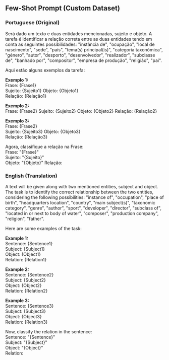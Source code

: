 ## Few-Shot Prompt (Custom Dataset)

### Portuguese (Original)

Será dado um texto e duas entidades mencionadas, sujeito e objeto. A tarefa é identificar a relação correta entre as duas entidades tendo em conta as seguintes possibilidades: "instância de", "ocupação", "local de nascimento", "sede", "país", "tema(s) principal(is)", "categoria taxonómica", "género", "autor", "desporto", "desenvolvedor", "realizador", "subclasse de", "banhado por", "compositor", "empresa de produção", "religião", "pai".

Aqui estão alguns exemplos da tarefa:

**Exemplo 1:**  
Frase: {Frase1}  
Sujeito: {Sujeito1}
Objeto: {Objeto1}  
Relação: {Relação1}

**Exemplo 2:**  
Frase: {Frase2}
Sujeito: {Sujeito2}
Objeto: {Objeto2} 
Relação: {Relação2}

**Exemplo 3:**  
Frase: {Frase2}  
Sujeito: {Sujeito3}
Objeto: {Objeto3}  
Relação: {Relação3}

Agora, classifique a relação na Frase:  
Frase: "{Frase}"  
Sujeito: "{Sujeito}"   
Objeto: "{Objeto}" 
Relação: 


### English (Translation)


A text will be given along with two mentioned entities, subject and object. The task is to identify the correct relationship between the two entities, considering the following possibilities: "instance of", "occupation", "place of birth", "headquarters location", "country", "main subject(s)", "taxonomic category", "genre", "author", "sport", "developer", "director", "subclass of", "located in or next to body of water", "composer", "production company", "religion", "father".

Here are some examples of the task:

**Example 1:**  
Sentence: {Sentence1}  
Subject: {Subject1}  
Object: {Object1}  
Relation: {Relation1}

**Example 2:**  
Sentence: {Sentence2}  
Subject: {Subject2}  
Object: {Object2}  
Relation: {Relation2}

**Example 3:**  
Sentence: {Sentence3}  
Subject: {Subject3}  
Object: {Object3}  
Relation: {Relation3}

Now, classify the relation in the sentence:  
Sentence: "{Sentence}"  
Subject: "{Subject}"  
Object: "{Object}"  
Relation:
